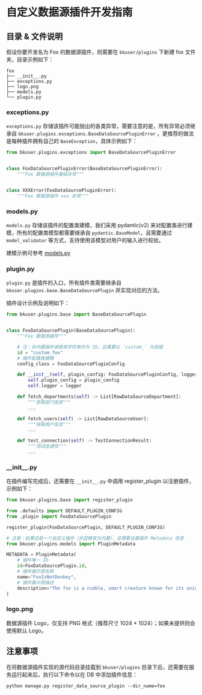 # 自定义数据源插件开发指南

## 目录 & 文件说明

假设你要开发名为 Fox 的数据源插件，则需要在 `bkuser/plugins` 下新建 fox 文件夹，目录示例如下：

```
fox
├── __init__.py
├── exceptions.py
├── logo.png
├── models.py
└── plugin.py
```

### exceptions.py

`exceptions.py`
存储该插件可能抛出的各类异常，需要注意的是，所有异常必须继承自 `bkuser.plugins.exceptions.BaseDataSourcePluginError`
，更推荐的做法是每种插件拥有自己的 `BaseException`，具体示例如下：

```python
from bkuser.plugins.exceptions import BaseDataSourcePluginError


class FoxDataSourcePluginError(BaseDataSourcePluginError):
    """Fox 数据源插件基础异常"""


class XXXError(FoxDataSourcePluginError):
    """Fox 数据源插件 xxx 异常"""
```

### models.py

`models.py` 存储该插件的配置类建模，我们采用 pydantic(v2)
来对配置类进行建模，所有的配置类模型都需要继承自 `pydantic.BaseModel`，且需要通过 `model_validator` 等方式，支持使用该模型对用户的输入进行校验。

建模示例可参考 [models.py](./local/models.py)

### plugin.py

`plugin.py` 是插件的入口，所有插件类需要继承自 `bkuser.plugins.base.BaseDataSourcePlugin` 并实现对应的方法。

插件设计示例及说明如下：

```python
from bkuser.plugins.base import BaseDataSourcePlugin


class FoxDataSourcePlugin(BaseDataSourcePlugin):
    """Fox 数据源插件"""

    # 注：非内置插件请使用字符串作为 ID，且需要以 `custom_` 为前缀
    id = "custom_fox"
    # 插件配置类建模
    config_class = FoxDataSourcePluginConfig

    def __init__(self, plugin_config: FoxDataSourcePluginConfig, logger: PluginLogger):
        self.plugin_config = plugin_config
        self.logger = logger

    def fetch_departments(self) -> List[RawDataSourceDepartment]:
        """获取部门信息"""
        ...

    def fetch_users(self) -> List[RawDataSourceUser]:
        """获取用户信息"""
        ...

    def test_connection(self) -> TestConnectionResult:
        """测试连通性"""
        ...
```

### \_\_init\_\_.py

在插件编写完成后，还需要在 `__init__.py` 中调用 register_plugin 以注册插件，示例如下：

```python
from bkuser.plugins.base import register_plugin

from .defaults import DEFAULT_PLUGIN_CONFIG
from .plugin import FoxDataSourcePlugin

register_plugin(FoxDataSourcePlugin, DEFAULT_PLUGIN_CONFIG)

# 注意：如果这是一个自定义插件（非蓝鲸官方内置），还需要设置插件 Metadata 信息
from bkuser.plugins.models import PluginMetadata

METADATA = PluginMetadata(
    # 插件唯一 ID
    id=FoxDataSourcePlugin.id,
    # 插件展示用名称
    name="FoxIsNotDonkey",
    # 插件展示用描述
    description="The fox is a nimble, smart creature known for its unique red-brown fur and bushy tail."
)
```

### logo.png

数据源插件 Logo，仅支持 PNG 格式（推荐尺寸 1024 * 1024）；如果未提供则会使用默认 Logo。

## 注意事项

在将数据源插件实现的源代码目录挂载到 `bkuser/plugins` 目录下后，还需要在服务运行起来后，执行以下命令以在 DB 中添加插件信息：

```shell
python manage.py register_data_source_plugin --dir_name=fox
```
